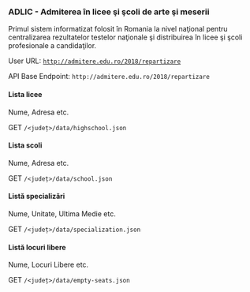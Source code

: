 ### ADLIC - Admiterea în licee şi şcoli de arte şi meserii
Primul sistem informatizat folosit în Romania la nivel naţional pentru centralizarea rezultatelor testelor naţionale şi distribuirea în licee şi şcoli profesionale a candidaţilor.

User URL: [`http://admitere.edu.ro/2018/repartizare`](http://admitere.edu.ro/2018/repartizare)

API Base Endpoint: `http://admitere.edu.ro/2018/repartizare`

#### Lista licee
Nume, Adresa etc.

GET `/<județ>/data/highschool.json`

#### Lista scoli
Nume, Adresa etc.

GET `/<județ>/data/school.json`

#### Listă specializări
Nume, Unitate, Ultima Medie etc.

GET `/<județ>/data/specialization.json`

#### Listă locuri libere
Nume, Locuri Libere etc.

GET `/<județ>/data/empty-seats.json`
